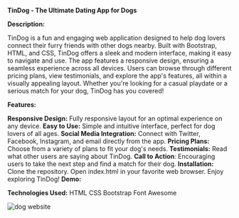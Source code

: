**TinDog - The Ultimate Dating App for Dogs**

**Description:**

TinDog is a fun and engaging web application designed to help dog lovers connect their furry friends with other dogs nearby. Built with Bootstrap, HTML, and CSS, TinDog offers a sleek and modern interface, making it easy to navigate and use. The app features a responsive design, ensuring a seamless experience across all devices. Users can browse through different pricing plans, view testimonials, and explore the app's features, all within a visually appealing layout. Whether you're looking for a casual playdate or a serious match for your dog, TinDog has you covered!

**Features:**

**Responsive Design:** Fully responsive layout for an optimal experience on any device.
**Easy to Use:** Simple and intuitive interface, perfect for dog lovers of all ages.
**Social Media Integration:** Connect with Twitter, Facebook, Instagram, and email directly from the app.
**Pricing Plans:** Choose from a variety of plans to fit your dog's needs.
**Testimonials:** Read what other users are saying about TinDog.
**Call to Action**: Encouraging users to take the next step and find a match for their dog.
**Installation:**
Clone the repository.
Open index.html in your favorite web browser.
Enjoy exploring TinDog!
**Demo:**


**Technologies Used:**
HTML
CSS
Bootstrap
Font Awesome

![dog website](https://github.com/user-attachments/assets/cb452bf4-1fc6-44c1-aca7-58d6ec2d7e63)

